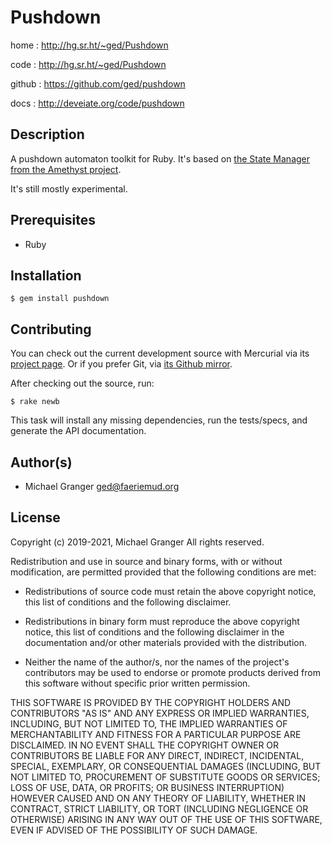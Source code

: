 # Pushdown

home
: http://hg.sr.ht/~ged/Pushdown

code
: http://hg.sr.ht/~ged/Pushdown

github
: https://github.com/ged/pushdown

docs
: http://deveiate.org/code/pushdown


## Description

A pushdown automaton toolkit for Ruby. It's based on [the State Manager from
the Amethyst project][amethyst-state-manager].

It's still mostly experimental.


## Prerequisites

* Ruby


## Installation

    $ gem install pushdown


## Contributing

You can check out the current development source with Mercurial via its
[project page](http://bitbucket.org/ged/pushdown). Or if you prefer
Git, via [its Github mirror](https://github.com/ged/pushdown).

After checking out the source, run:

    $ rake newb

This task will install any missing dependencies, run the tests/specs,
and generate the API documentation.


## Author(s)

* Michael Granger <ged@faeriemud.org>


## License

Copyright (c) 2019-2021, Michael Granger
All rights reserved.

Redistribution and use in source and binary forms, with or without
modification, are permitted provided that the following conditions are met:

* Redistributions of source code must retain the above copyright notice,
  this list of conditions and the following disclaimer.

* Redistributions in binary form must reproduce the above copyright notice,
  this list of conditions and the following disclaimer in the documentation
  and/or other materials provided with the distribution.

* Neither the name of the author/s, nor the names of the project's
  contributors may be used to endorse or promote products derived from this
  software without specific prior written permission.

THIS SOFTWARE IS PROVIDED BY THE COPYRIGHT HOLDERS AND CONTRIBUTORS "AS IS"
AND ANY EXPRESS OR IMPLIED WARRANTIES, INCLUDING, BUT NOT LIMITED TO, THE
IMPLIED WARRANTIES OF MERCHANTABILITY AND FITNESS FOR A PARTICULAR PURPOSE ARE
DISCLAIMED. IN NO EVENT SHALL THE COPYRIGHT OWNER OR CONTRIBUTORS BE LIABLE
FOR ANY DIRECT, INDIRECT, INCIDENTAL, SPECIAL, EXEMPLARY, OR CONSEQUENTIAL
DAMAGES (INCLUDING, BUT NOT LIMITED TO, PROCUREMENT OF SUBSTITUTE GOODS OR
SERVICES; LOSS OF USE, DATA, OR PROFITS; OR BUSINESS INTERRUPTION) HOWEVER
CAUSED AND ON ANY THEORY OF LIABILITY, WHETHER IN CONTRACT, STRICT LIABILITY,
OR TORT (INCLUDING NEGLIGENCE OR OTHERWISE) ARISING IN ANY WAY OUT OF THE USE
OF THIS SOFTWARE, EVEN IF ADVISED OF THE POSSIBILITY OF SUCH DAMAGE.


[amethyst-state-manager]: https://book.amethyst.rs/stable/concepts/state.html#state-manager

